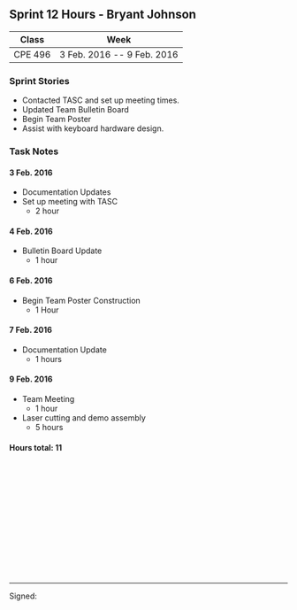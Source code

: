 ## Sprint 12 Hours - Bryant Johnson

Class | Week
----- | ----
CPE 496 | 3 Feb. 2016 -- 9 Feb. 2016

### Sprint Stories

* Contacted TASC and set up meeting times.
* Updated Team Bulletin Board
* Begin Team Poster
* Assist with keyboard hardware design.

### Task Notes

#### 3 Feb. 2016

* Documentation Updates
* Set up meeting with TASC
	* 2 hour

#### 4 Feb. 2016

* Bulletin Board Update
	* 1 hour

#### 6 Feb. 2016

* Begin Team Poster Construction
	* 1 Hour

#### 7 Feb. 2016

* Documentation Update
	* 1 hours

#### 9 Feb. 2016

* Team Meeting
	* 1 hour
* Laser cutting and demo assembly
	* 5 hours
	
#### Hours total: 11



<br><br><br><br><br><br>
<br><br><br><br><br><br>

---

Signed: 
